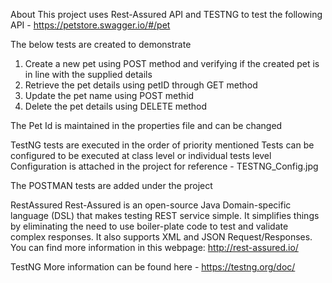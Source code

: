 About
This project uses Rest-Assured API and TESTNG to test the following API - https://petstore.swagger.io/#/pet

The below tests are created to demonstrate 
1. Create a new pet using POST method and verifying if the created pet is in line with the supplied details
2. Retrieve the pet details using petID through GET method
3. Update the pet name using POST methid
4. Delete the pet details using DELETE method

The Pet Id is maintained in the properties file and can be changed

TestNG tests are executed in the order of priority mentioned
Tests can be configured to be executed at class level or individual tests level
Configuration is attached in the project for reference - TESTNG_Config.jpg

The POSTMAN tests are added under the project


RestAssured
Rest-Assured is an open-source Java Domain-specific language (DSL) that makes testing REST service simple. It simplifies things by eliminating the need to use boiler-plate code to test and validate complex responses. It also supports XML and JSON Request/Responses.
You can find more information in this webpage: http://rest-assured.io/

TestNG
More information can be found here - https://testng.org/doc/

